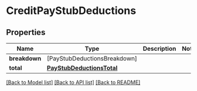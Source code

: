 # CreditPayStubDeductions

## Properties
Name | Type | Description | Notes
------------ | ------------- | ------------- | -------------
**breakdown** | [PayStubDeductionsBreakdown] |  | 
**total** | [**PayStubDeductionsTotal**](PayStubDeductionsTotal.md) |  | 

[[Back to Model list]](../README.md#documentation-for-models) [[Back to API list]](../README.md#documentation-for-api-endpoints) [[Back to README]](../README.md)


